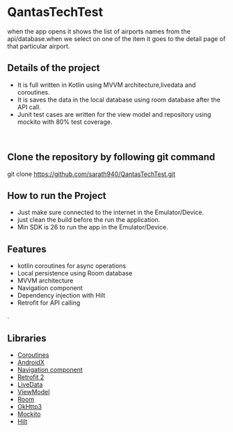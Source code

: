 # QantasTechTest
when the app opens it shows the list of airports names from the api/database.when we select on
one of the item it goes to the detail page of that particular airport.

## Details of the project
* It is full written in Kotlin using MVVM architecture,livedata and coroutines. 
* It is saves the data in the local database using room database after the API call.
* Junit test cases are written for the view model and repository using mockito with 80% test coverage.

️
## Clone the repository by following git command
git clone https://github.com/sarath940/QantasTechTest.git

## How to run the Project
* Just make sure connected to the internet in the Emulator/Device.
* just clean the build before the run the application.
* Min SDK is 26 to run the app in the Emulator/Device.

## Features
* kotlin coroutines for async operations
* Local persistence using Room database
* MVVM architecture
* Navigation component
* Dependency injection with Hilt
* Retrofit for API calling

.

## Libraries
*   [Coroutines](https://developer.android.com/kotlin/coroutines)
*   [AndroidX](https://developer.android.com/jetpack/androidx/)
*   [Navigation component](https://developer.android.com/guide/navigation)
*   [Retrofit 2](https://github.com/square/retrofit)
*   [LiveData](https://developer.android.com/topic/libraries/architecture/livedata)
*   [ViewModel](https://developer.android.com/topic/libraries/architecture/viewmodel)
*   [Room](https://developer.android.com/topic/libraries/architecture/room)
*   [OkHttp3](https://square.github.io/okhttp)
*   [Mockito](https://github.com/mockito/mockito/)
*   [Hilt](https://dagger.dev/hilt/)
